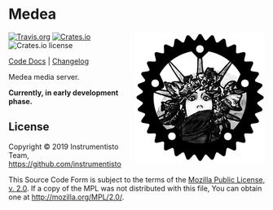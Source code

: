 Medea
=====

<img align="right" src="https://raw.githubusercontent.com/instrumentisto/medea/master/logo.jpg">

[![Travis.org](https://img.shields.io/travis/instrumentisto/medea/master)](https://travis-ci.org/instrumentisto/medea/branches)
[![Crates.io](https://img.shields.io/crates/v/medea)](https://crates.io/crates/medea)
![Crates.io license](https://img.shields.io/crates/l/medea)

[Code Docs](https://docs.rs/medea) |
[Changelog](CHANGELOG.md)

Medea media server.

__Currently, in early development phase.__




## License

Copyright © 2019 Instrumentisto Team, https://github.com/instrumentisto

This Source Code Form is subject to the terms of the [Mozilla Public License, v. 2.0](LICENSE.md). If a copy of the MPL was not distributed with this file, You can obtain one at http://mozilla.org/MPL/2.0/.
